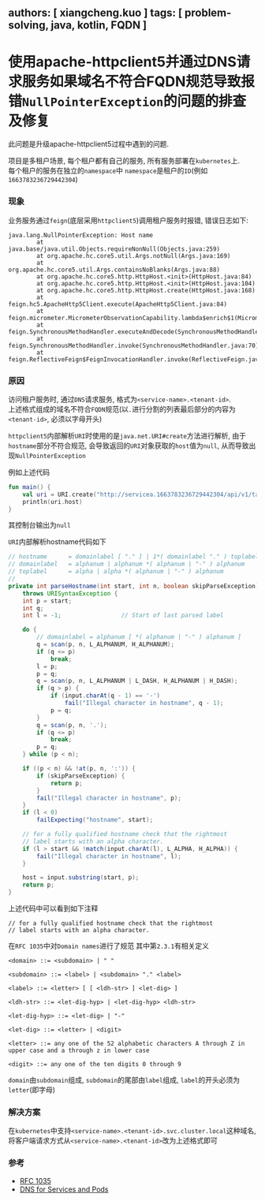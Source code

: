 authors: [ xiangcheng.kuo ]
tags: [ problem-solving, java, kotlin, FQDN ]
---

# 使用apache-httpclient5并通过DNS请求服务如果域名不符合FQDN规范导致报错`NullPointerException`的问题的排查及修复

此问题是升级apache-httpclient5过程中遇到的问题.<br/>

项目是多租户场景, 每个租户都有自己的服务, 所有服务部署在`kubernetes`上.<br/>
每个租户的服务在独立的`namespace`中 `namespace`是租户的`ID`(例如`1663783236729442304`)

<!--truncate-->

### 现象

业务服务通过`feign`(底层采用`httpclient5`)调用租户服务时报错, 错误日志如下:

```log
java.lang.NullPointerException: Host name
        at java.base/java.util.Objects.requireNonNull(Objects.java:259)
        at org.apache.hc.core5.util.Args.notNull(Args.java:169)
        at org.apache.hc.core5.util.Args.containsNoBlanks(Args.java:88)
        at org.apache.hc.core5.http.HttpHost.<init>(HttpHost.java:84)
        at org.apache.hc.core5.http.HttpHost.<init>(HttpHost.java:104)
        at org.apache.hc.core5.http.HttpHost.create(HttpHost.java:168)
        at feign.hc5.ApacheHttp5Client.execute(ApacheHttp5Client.java:84)
        at feign.micrometer.MicrometerObservationCapability.lambda$enrich$1(MicrometerObservationCapability.java:53)
        at feign.SynchronousMethodHandler.executeAndDecode(SynchronousMethodHandler.java:100)
        at feign.SynchronousMethodHandler.invoke(SynchronousMethodHandler.java:70)
        at feign.ReflectiveFeign$FeignInvocationHandler.invoke(ReflectiveFeign.java:99)
```

### 原因

访问租户服务时, 通过`DNS`请求服务, 格式为`<service-name>.<tenant-id>`.<br/>
上述格式组成的域名不符合`FQDN`规范(以`.`进行分割的列表最后部分的内容为`<tenant-id>`, 必须以字母开头)

`httpclient5`内部解析`URI`时使用的是`java.net.URI#create`方法进行解析,
由于`hostname`部分不符合规范,
会导致返回的`URI`对象获取的`host`值为`null`, 从而导致出现`NullPointerException`

例如上述代码

```kotlin
fun main() {
	val uri = URI.create("http://servicea.1663783236729442304/api/v1/tasks")
	println(uri.host)
}
```

其控制台输出为`null`

`URI`内部解析hostname代码如下

```java
// hostname      = domainlabel [ "." ] | 1*( domainlabel "." ) toplabel [ "." ]
// domainlabel   = alphanum | alphanum *( alphanum | "-" ) alphanum
// toplabel      = alpha | alpha *( alphanum | "-" ) alphanum
//
private int parseHostname(int start, int n, boolean skipParseException)
	throws URISyntaxException {
	int p = start;
	int q;
	int l = -1;                 // Start of last parsed label

	do {
		// domainlabel = alphanum [ *( alphanum | "-" ) alphanum ]
		q = scan(p, n, L_ALPHANUM, H_ALPHANUM);
		if (q <= p)
			break;
		l = p;
		p = q;
		q = scan(p, n, L_ALPHANUM | L_DASH, H_ALPHANUM | H_DASH);
		if (q > p) {
			if (input.charAt(q - 1) == '-')
				fail("Illegal character in hostname", q - 1);
			p = q;
		}
		q = scan(p, n, '.');
		if (q <= p)
			break;
		p = q;
	} while (p < n);

	if ((p < n) && !at(p, n, ':')) {
		if (skipParseException) {
			return p;
		}
		fail("Illegal character in hostname", p);
	}
	if (l < 0)
		failExpecting("hostname", start);

	// for a fully qualified hostname check that the rightmost
	// label starts with an alpha character.
	if (l > start && !match(input.charAt(l), L_ALPHA, H_ALPHA)) {
		fail("Illegal character in hostname", l);
	}

	host = input.substring(start, p);
	return p;
}
```

上述代码中可以看到如下注释

```log
// for a fully qualified hostname check that the rightmost
// label starts with an alpha character.
```

在`RFC 1035`中对`Domain names`进行了规范
其中第`2.3.1`有相关定义

```log
<domain> ::= <subdomain> | " "

<subdomain> ::= <label> | <subdomain> "." <label>

<label> ::= <letter> [ [ <ldh-str> ] <let-dig> ]

<ldh-str> ::= <let-dig-hyp> | <let-dig-hyp> <ldh-str>

<let-dig-hyp> ::= <let-dig> | "-"

<let-dig> ::= <letter> | <digit>

<letter> ::= any one of the 52 alphabetic characters A through Z in
upper case and a through z in lower case

<digit> ::= any one of the ten digits 0 through 9
```

`domain`由`subdomain`组成, `subdomain`的尾部由`label`组成, `label`的开头必须为`letter`(即字母)

### 解决方案

在`kubernetes`中支持`<service-name>.<tenant-id>.svc.cluster.local`这种域名,
将客户端请求方式从`<service-name>.<tenant-id>`改为上述格式即可

### 参考

- [RFC 1035](https://datatracker.ietf.org/doc/html/rfc1035#section-2.3.1)
- [DNS for Services and Pods](https://kubernetes.io/docs/concepts/services-networking/dns-pod-service/)

